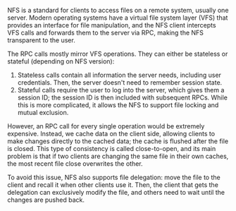 NFS is a standard for clients to access files on a remote system, usually one server. Modern operating systems have a virtual file system layer (VFS) that provides an interface for file manipulation, and the NFS client intercepts VFS calls and forwards them to the server via RPC, making the NFS transparent to the user.

The RPC calls mostly mirror VFS operations. They can either be stateless or stateful (depending on NFS version):
1. Stateless calls contain all information the server needs, including user credentials. Then, the server doesn't need to remember session state.
2. Stateful calls require the user to log into the server, which gives them a session ID; the session ID is then included with subsequent RPCs. While this is more complicated, it allows the NFS to support file locking and mutual exclusion.

However, an RPC call for every single operation would be extremely expensive. Instead, we cache data on the client side, allowing clients to make changes directly to the cached data; the cache is flushed after the file is closed. This type of consistency is called close-to-open, and its main problem is that if two clients are changing the same file in their own caches, the most recent file close overwrites the other.

To avoid this issue, NFS also supports file delegation: move the file to the client and recall it when other clients use it. Then, the client that gets the delegation can exclusively modify the file, and others need to wait until the changes are pushed back.
